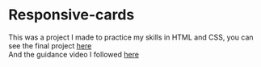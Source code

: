 # Responsive-cards 
This was a project I made to practice my skills in HTML and CSS, you can see the final project <a href="#">here</a> <br> And the guidance video I followed <a href="#">here</a>
